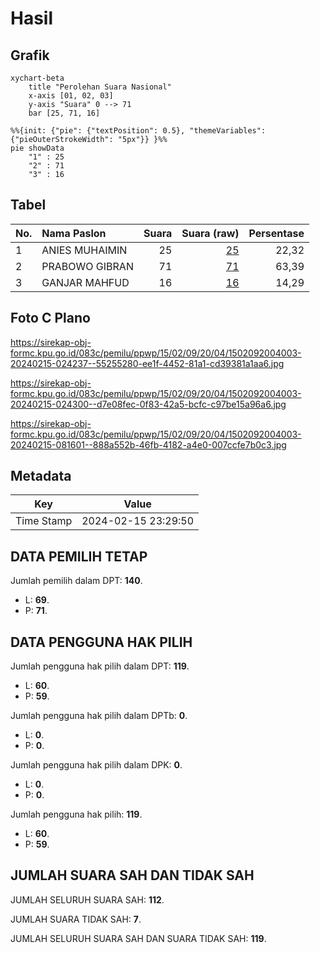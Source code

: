 # Hasil

## Grafik

```mermaid
xychart-beta
    title "Perolehan Suara Nasional"
    x-axis [01, 02, 03]
    y-axis "Suara" 0 --> 71
    bar [25, 71, 16]
```

```mermaid
%%{init: {"pie": {"textPosition": 0.5}, "themeVariables": {"pieOuterStrokeWidth": "5px"}} }%%
pie showData
    "1" : 25
    "2" : 71
    "3" : 16
```

## Tabel

| No. | Nama Paslon    | Suara | Suara (raw) | Persentase |
|:--- |:-------------- | -----:| -----------:| ----------:|
| 1   | ANIES MUHAIMIN | 25    | [25][p-1]   | 22,32      |
| 2   | PRABOWO GIBRAN | 71    | [71][p-2]   | 63,39      |
| 3   | GANJAR MAHFUD  | 16    | [16][p-3]   | 14,29      |


[p-1]: https://github.com/gigit-pemilu/pemilu-2024/blob/main/pilpres/hitung-suara/sub/15-jambi/sub/02--merangin/sub/09-lembah-masurai/sub/2004-koto-rami/sub/003-tps/sub/paslon-1.txt
[p-2]: https://github.com/gigit-pemilu/pemilu-2024/blob/main/pilpres/hitung-suara/sub/15-jambi/sub/02--merangin/sub/09-lembah-masurai/sub/2004-koto-rami/sub/003-tps/sub/paslon-2.txt
[p-3]: https://github.com/gigit-pemilu/pemilu-2024/blob/main/pilpres/hitung-suara/sub/15-jambi/sub/02--merangin/sub/09-lembah-masurai/sub/2004-koto-rami/sub/003-tps/sub/paslon-3.txt

## Foto C Plano

https://sirekap-obj-formc.kpu.go.id/083c/pemilu/ppwp/15/02/09/20/04/1502092004003-20240215-024237--55255280-ee1f-4452-81a1-cd39381a1aa6.jpg

https://sirekap-obj-formc.kpu.go.id/083c/pemilu/ppwp/15/02/09/20/04/1502092004003-20240215-024300--d7e08fec-0f83-42a5-bcfc-c97be15a96a6.jpg

https://sirekap-obj-formc.kpu.go.id/083c/pemilu/ppwp/15/02/09/20/04/1502092004003-20240215-081601--888a552b-46fb-4182-a4e0-007ccfe7b0c3.jpg


## Metadata

| Key        | Value               |
| ---------- | ------------------- |
| Time Stamp | 2024-02-15 23:29:50 |


## DATA PEMILIH TETAP

Jumlah pemilih dalam DPT: **140**.
 * L: **69**.
 * P: **71**.

## DATA PENGGUNA HAK PILIH

Jumlah pengguna hak pilih dalam DPT: **119**.
 * L: **60**.
 * P: **59**.

Jumlah pengguna hak pilih dalam DPTb: **0**.
 * L: **0**.
 * P: **0**.

Jumlah pengguna hak pilih dalam DPK: **0**.
 * L: **0**.
 * P: **0**.

Jumlah pengguna hak pilih: **119**.
 * L: **60**.
 * P: **59**.

## JUMLAH SUARA SAH DAN TIDAK SAH

JUMLAH SELURUH SUARA SAH: **112**.

JUMLAH SUARA TIDAK SAH: **7**.

JUMLAH SELURUH SUARA SAH DAN SUARA TIDAK SAH: **119**.


